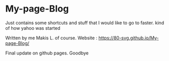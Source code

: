 # My-page-Blog
Just contains some shortcuts and stuff that I would like to go to faster. kind of how yahoo was started

Written by me Makis L. of course.
Website : https://80-svg.github.io/My-page-Blog/

Final update on github pages. Goodbye
